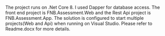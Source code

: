The project runs on .Net Core 8. I used Dapper for database access. The front end project is FNB.Assessment.Web and the Rest Api project is FNB.Assessment.App. The solution is configured to start multiple projects(Web and Api) when running on Visual Studio. Please refer to Readme.docx for more details.
